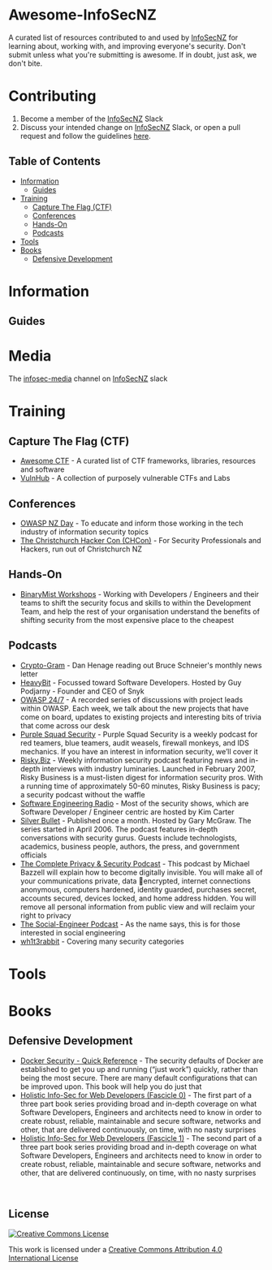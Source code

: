 # Awesome-InfoSecNZ

A curated list of resources contributed to and used by [InfoSecNZ](https://github.com/binarymist/InfoSecNZ) for learning about, working with, and improving everyone's security. Don't submit unless what you're submitting is awesome. If in doubt, just ask, we don't bite.

# Contributing

1. Become a member of the [InfoSecNZ](https://github.com/binarymist/InfoSecNZ) Slack
2. Discuss your intended change on [InfoSecNZ](https://github.com/binarymist/InfoSecNZ) Slack, or open a pull request and follow the guidelines [here](contributing.md).


## Table of Contents

* [Information](#information)
  * [Guides](#guides)
* [Training](#training)
  * [Capture The Flag (CTF)](#capture-the-flag-ctf)
  * [Conferences](#conferences)
  * [Hands-On](#hands-on)
  * [Podcasts](#podcasts)
* [Tools](#tools)
* [Books](#books)
  * [Defensive Development](#defensive-development)


# Information

## Guides

# Media

The [infosec-media](https://github.com/BrendanSe/-Infosec-Media-) channel on [InfoSecNZ](https://github.com/binarymist/infosecnz) slack

# Training

## Capture The Flag (CTF)

* [Awesome CTF](https://github.com/apsdehal/awesome-ctf) - A curated list of CTF frameworks, libraries, resources and software
* [VulnHub](https://www.vulnhub.com/) - A collection of purposely vulnerable CTFs and Labs 

## Conferences

* [OWASP NZ Day](https://www.owasp.org/index.php/OWASP_New_Zealand_Day_2018) - To educate and inform those working in the tech industry of information security topics
* [The Christchurch Hacker Con (CHCon)](https://chcon.nz) - For Security Professionals and Hackers, run out of Christchurch NZ

## Hands-On

* [BinaryMist Workshops](https://binarymist.io/project/service-development-team-security-training/) - Working with Developers / Engineers and their teams to shift the security focus and skills to within the Development Team, and help the rest of your organisation understand the benefits of shifting security from the most expensive place to the cheapest

## Podcasts

* [Crypto-Gram](https://crypto-gram.libsyn.com/) - Dan Henage reading out Bruce Schneier's monthly news letter
* [HeavyBit](https://www.heavybit.com/library/podcasts/the-secure-developer/) - Focussed toward Software Developers. Hosted by Guy Podjarny - Founder and CEO of Snyk
* [OWASP 24/7](https://soundcloud.com/owasp-podcast) - A recorded series of discussions with project leads within OWASP. Each week, we talk about the new projects that have come on board, updates to existing projects and interesting bits of trivia that come across our desk
* [Purple Squad Security](https://purplesquadsec.com/podcast/) - Purple Squad Security is a weekly podcast for red teamers, blue teamers, audit weasels, firewall monkeys, and IDS mechanics.  If you have an interest in information security, we’ll cover it
* [Risky.Biz](https://risky.biz/netcasts/risky-business/) - Weekly information security podcast featuring news and in-depth interviews with industry luminaries. Launched in February 2007, Risky Business is a must-listen digest for information security pros. With a running time of approximately 50-60 minutes, Risky Business is pacy; a security podcast without the waffle
* [Software Engineering Radio](http://www.se-radio.net/) - Most of the security shows, which are Software Developer / Engineer centric are hosted by Kim Carter
* [Silver Bullet](https://www.synopsys.com/software-integrity/resources/podcasts.html) - Published once a month. Hosted by Gary McGraw. The series started in April 2006. The podcast features in-depth conversations with security gurus. Guests include technologists, academics, business people, authors, the press, and government officials
* [The Complete Privacy & Security Podcast](https://inteltechniques.com/podcast.html) - This podcast by Michael Bazzell will explain how to become digitally invisible. You will make all of your communications private, data encrypted, internet connections anonymous, computers hardened, identity guarded, purchases secret, accounts secured, devices locked, and home address hidden. You will remove all personal information from public view and will reclaim your right to privacy
* [The Social-Engineer Podcast](https://www.social-engineer.org/podcast/) - As the name says, this is for those interested in social engineering
* [wh1t3rabbit](http://podcast.wh1t3rabbit.net/) - Covering many security categories

# Tools

# Books

## Defensive Development

* [Docker Security - Quick Reference](https://binarymist.io/publication/docker-security/) - The security defaults of Docker are established to get you up and running (“just work”) quickly, rather than being the most secure. There are many default configurations that can be improved upon. This book will help you do just that
* [Holistic Info-Sec for Web Developers (Fascicle 0)](https://f0.holisticinfosecforwebdevelopers.com/) - The first part of a three part book series providing broad and in-depth coverage on what Software Developers, Engineers and architects need to know in order to create robust, reliable, maintainable and secure software, networks and other, that are delivered continuously, on time, with no nasty surprises
* [Holistic Info-Sec for Web Developers (Fascicle 1)](https://f1.holisticinfosecforwebdevelopers.com/) - The second part of a three part book series providing broad and in-depth coverage on what Software Developers, Engineers and architects need to know in order to create robust, reliable, maintainable and secure software, networks and other, that are delivered continuously, on time, with no nasty surprises

<br>

## License

[![Creative Commons License](http://i.creativecommons.org/l/by/4.0/88x31.png)](https://creativecommons.org/licenses/by/4.0/)

This work is licensed under a [Creative Commons Attribution 4.0 International License](http://creativecommons.org/licenses/by/4.0/)
